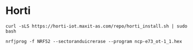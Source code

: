 # Horti
```console
curl -sLS https://horti-iot.maxit-as.com/repo/horti_install.sh | sudo bash
```

```console
nrfjprog -f NRF52 --sectoranduicrerase --program ncp-e73_ot-1_1.hex
```

